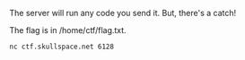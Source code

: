 The server will run any code you send it. But, there's a catch!

The flag is in /home/ctf/flag.txt.

`nc ctf.skullspace.net 6128`
